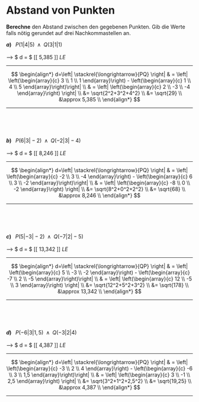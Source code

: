 <!--
version:  0.0.1

language: de

@style
main > *:not(:last-child) {
  margin-bottom: 3rem;
}

input {
    text-align: center;
}

.flex-container {
    display: flex;
    flex-wrap: wrap;
    align-items: stretch;
    gap: 20px;
}

.flex-child {
    flex: 1;
    min-width: 350px;
    margin-right: 20px;
}

@media (max-width: 400px) {
    .flex-child {
        flex: 100%;
        margin-right: 0;
    }
}
@end

formula: \carry   \textcolor{red}{\scriptsize #1}
formula: \digit   \rlap{\carry{#1}}\phantom{#2}#2
formula: \permil  \text{‰}

import: https://raw.githubusercontent.com/LiaTemplates/Tikz-Jax/main/README.md

script: https://cdn.jsdelivr.net/gh/LiaTemplates/Tikz-Jax@main/dist/index.js


tags: Vektoren, Abstand, negative Zahlen, Wurzeln, Dezimalzahlen, Potenzen, Runden, mittel, sehr niedrig, Berechne

comment: Wie weit liegen die Punkte im dreidimensionalen Raum auseinander?

author: Martin Lommatzsch

-->




# Abstand von Punkten


**Berechne** den Abstand zwischen den gegebenen Punkten. Gib die Werte falls nötig gerundet auf drei Nachkommastellen an.
<br>

<section class="flex-container">
<div class="flex-child">

__$a)\;\;$__ $P\left( 1 | 4 | 5 \right) \;\;\wedge\;\; Q\left( 3 | 1 | 1 \right)$  \
<br>
--> $ d = $ [[  5,385  ]] $LE$
***************
$$
 \begin{align*}
  d=\left| \stackrel{\longrightarrow}{PQ} \right| & = \left| \left(\begin{array}{c} 3 \\ 1 \\ 1 \end{array}\right)  - \left(\begin{array}{c} 1 \\ 4 \\ 5 \end{array}\right)\right| \\
   & = \left| \left(\begin{array}{c} 2 \\ -3 \\ -4 \end{array}\right) \right| \\
   &= \sqrt{2^2+3^2+4^2} \\
   &= \sqrt{29} \\
   &\approx 5,385 \\
 \end{align*}
$$
***************
<br>
<br>
<br>
</div>
<div class="flex-child">

__$b)\;\;$__ $P\left( 6 | 3 | -2 \right) \;\;\wedge\;\; Q\left( -2 | 3 | -4 \right)$  \
<br>
--> $ d = $ [[  8,246  ]] $LE$
***************
$$
 \begin{align*}
  d=\left| \stackrel{\longrightarrow}{PQ} \right| & = \left| \left(\begin{array}{c} -2 \\ 3 \\ -4 \end{array}\right)  - \left(\begin{array}{c} 6 \\ 3 \\ -2 \end{array}\right)\right| \\
   & = \left| \left(\begin{array}{c} -8 \\ 0 \\ -2  \end{array}\right) \right| \\
   &= \sqrt{8^2+0^2+2^2} \\
   &= \sqrt{68} \\
   &\approx 8,246 \\
 \end{align*}
$$
***************
<br>
<br>
<br>
</div>
<div class="flex-child">

__$c)\;\;$__ $P\left( 5 | -3 | -2 \right) \;\;\wedge\;\; Q\left( -7 | 2 | -5 \right)$  \
<br>
--> $ d = $ [[  13,342  ]] $LE$
***************
$$
 \begin{align*}
  d=\left| \stackrel{\longrightarrow}{QP} \right| & = \left| \left(\begin{array}{c} 5 \\ -3 \\ -2 \end{array}\right)  - \left(\begin{array}{c} -7 \\ 2 \\ -5 \end{array}\right)\right| \\
   & = \left| \left(\begin{array}{c} 12 \\ -5 \\ 3 \end{array}\right) \right| \\
   &= \sqrt{12^2+5^2+3^2} \\
   &= \sqrt{178} \\
   &\approx 13,342 \\
 \end{align*}
$$
***************
<br>
<br>
<br>
</div>
<div class="flex-child">

__$d)\;\;$__ $P\left( -6 | 3 | 1,5 \right) \;\;\wedge\;\; Q\left( -3 | 2 | 4 \right)$  \
<br>
--> $ d = $ [[  4,387  ]] $LE$
***************
$$
 \begin{align*}
  d=\left| \stackrel{\longrightarrow}{PQ} \right| & = \left| \left(\begin{array}{c} -3 \\ 2 \\ 4 \end{array}\right)  - \left(\begin{array}{c} -6 \\ 3 \\ 1,5 \end{array}\right)\right| \\
   & = \left| \left(\begin{array}{c} 3 \\ -1 \\ 2,5 \end{array}\right) \right| \\
   &= \sqrt{3^2+1^2+2,5^2} \\
   &= \sqrt{19,25} \\
   &\approx 4,387 \\
 \end{align*}
$$
***************
<br>
<br>
<br>
</div>
</section>


<br>
<br>
<br>
<br>
<br>
<br>